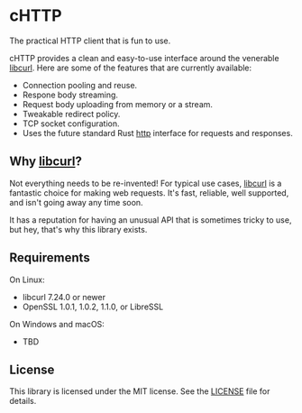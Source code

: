 # cHTTP
The practical HTTP client that is fun to use.

cHTTP provides a clean and easy-to-use interface around the venerable [libcurl]. Here are some of the features that are currently available:

- Connection pooling and reuse.
- Respone body streaming.
- Request body uploading from memory or a stream.
- Tweakable redirect policy.
- TCP socket configuration.
- Uses the future standard Rust [http] interface for requests and responses.

## Why [libcurl]?
Not everything needs to be re-invented! For typical use cases, [libcurl] is a fantastic choice for making web requests. It's fast, reliable, well supported, and isn't going away any time soon.

It has a reputation for having an unusual API that is sometimes tricky to use, but hey, that's why this library exists.

## Requirements
On Linux:

- libcurl 7.24.0 or newer
- OpenSSL 1.0.1, 1.0.2, 1.1.0, or LibreSSL

On Windows and macOS:

- TBD


## License
This library is licensed under the MIT license. See the [LICENSE](LICENSE) file for details.


[http]: https://github.com/hyperium/http
[libcurl]: https://curl.haxx.se/libcurl/
